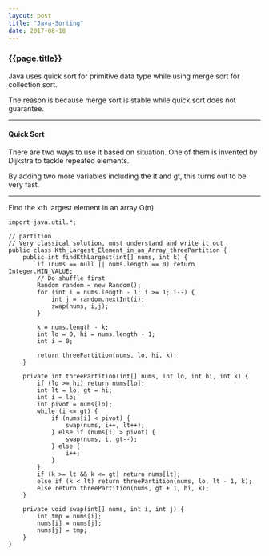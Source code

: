 ```yaml
---
layout: post
title: "Java-Sorting"
date: 2017-08-18
---
```


### {{page.title}} ###

Java uses quick sort for primitive data type while using merge sort for collection sort.

The reason is because merge sort is stable while quick sort does not guarantee.

***
#### Quick Sort ####

There are two ways to use it based on situation. One of them is invented by Dijkstra to tackle repeated elements.

By adding two more variables including the lt and gt, this turns out to be very fast.

---

Find the kth largest element in an array O(n)
```
import java.util.*;

// partition
// Very classical solution, must understand and write it out
public class Kth_Largest_Element_in_an_Array_threePartition {
    public int findKthLargest(int[] nums, int k) {
        if (nums == null || nums.length == 0) return Integer.MIN_VALUE;
        // Do shuffle first
        Random random = new Random();
        for (int i = nums.length - 1; i >= 1; i--) {
            int j = random.nextInt(i);
            swap(nums, i,j);
        }

        k = nums.length - k;
        int lo = 0, hi = nums.length - 1;
        int i = 0;

        return threePartition(nums, lo, hi, k);
    }

    private int threePartition(int[] nums, int lo, int hi, int k) {
        if (lo >= hi) return nums[lo];
        int lt = lo, gt = hi;
        int i = lo;
        int pivot = nums[lo];
        while (i <= gt) {
            if (nums[i] < pivot) {
                swap(nums, i++, lt++);
            } else if (nums[i] > pivot) {
                swap(nums, i, gt--);
            } else {
                i++;
            }
        }
        if (k >= lt && k <= gt) return nums[lt];
        else if (k < lt) return threePartition(nums, lo, lt - 1, k);
        else return threePartition(nums, gt + 1, hi, k);
    }

    private void swap(int[] nums, int i, int j) {
        int tmp = nums[i];
        nums[i] = nums[j];
        nums[j] = tmp;
    }
}
```
